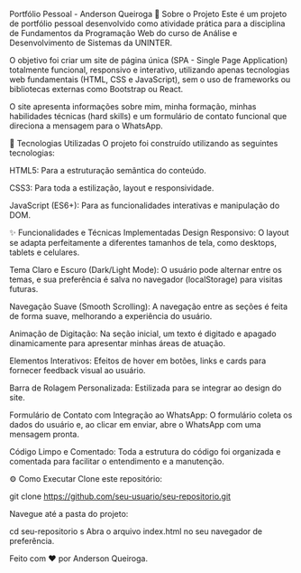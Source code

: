Portfólio Pessoal - Anderson Queiroga
📖 Sobre o Projeto
Este é um projeto de portfólio pessoal desenvolvido como atividade prática para a disciplina de Fundamentos da Programação Web do curso de Análise e Desenvolvimento de Sistemas da UNINTER.

O objetivo foi criar um site de página única (SPA - Single Page Application) totalmente funcional, responsivo e interativo, utilizando apenas tecnologias web fundamentais (HTML, CSS e JavaScript), sem o uso de frameworks ou bibliotecas externas como Bootstrap ou React.

O site apresenta informações sobre mim, minha formação, minhas habilidades técnicas (hard skills) e um formulário de contato funcional que direciona a mensagem para o WhatsApp.

🚀 Tecnologias Utilizadas
O projeto foi construído utilizando as seguintes tecnologias:

HTML5: Para a estruturação semântica do conteúdo.

CSS3: Para toda a estilização, layout e responsividade.

JavaScript (ES6+): Para as funcionalidades interativas e manipulação do DOM.

✨ Funcionalidades e Técnicas Implementadas
Design Responsivo: O layout se adapta perfeitamente a diferentes tamanhos de tela, como desktops, tablets e celulares.

Tema Claro e Escuro (Dark/Light Mode): O usuário pode alternar entre os temas, e sua preferência é salva no navegador (localStorage) para visitas futuras.

Navegação Suave (Smooth Scrolling): A navegação entre as seções é feita de forma suave, melhorando a experiência do usuário.

Animação de Digitação: Na seção inicial, um texto é digitado e apagado dinamicamente para apresentar minhas áreas de atuação.

Elementos Interativos: Efeitos de hover em botões, links e cards para fornecer feedback visual ao usuário.

Barra de Rolagem Personalizada: Estilizada para se integrar ao design do site.

Formulário de Contato com Integração ao WhatsApp: O formulário coleta os dados do usuário e, ao clicar em enviar, abre o WhatsApp com uma mensagem pronta.

Código Limpo e Comentado: Toda a estrutura do código foi organizada e comentada para facilitar o entendimento e a manutenção.

⚙️ Como Executar
Clone este repositório:

git clone https://github.com/seu-usuario/seu-repositorio.git

Navegue até a pasta do projeto:

cd seu-repositorio
s
Abra o arquivo index.html no seu navegador de preferência.

Feito com ❤️ por Anderson Queiroga.
